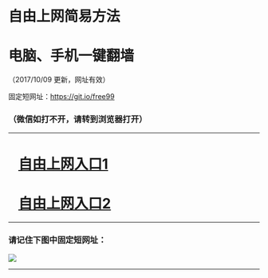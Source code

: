 ﻿# 自由上网简易方法

# 电脑、手机一键翻墙

（2017/10/09 更新，网址有效）

固定短网址：https://git.io/free99

### （微信如打不开，请转到浏览器打开）


***





# &nbsp;&nbsp; <a href="http://ft184515710.fwq-tz-1001.info/fwqtz01.html?t=10090019030 " target="_blank">自由上网入口1</a>
# &nbsp;&nbsp; <a href="http://ft3238329579.fwq-tz-1002.info/fwqtz02.html?t=10090016770 " target="_blank">自由上网入口2</a>
***

### 请记住下图中固定短网址：

<img src="https://s3-us-west-2.amazonaws.com/fwq-1001/yjfq-20170905okok.png" /> 


***

